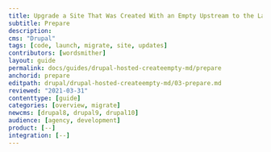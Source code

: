 ```yaml
---
title: Upgrade a Site That Was Created With an Empty Upstream to the Latest Version of Drupal
subtitle: Prepare
description: 
cms: "Drupal"
tags: [code, launch, migrate, site, updates]
contributors: [wordsmither]
layout: guide
permalink: docs/guides/drupal-hosted-createempty-md/prepare
anchorid: prepare
editpath: drupal/drupal-hosted-createempty-md/03-prepare.md
reviewed: "2021-03-31"
contenttype: [guide]
categories: [overview, migrate]
newcms: [drupal8, drupal9, drupal10]
audience: [agency, development]
product: [--]
integration: [--]
---
```


<Partial file="drupal/prepare-local-environment-no-clone-new.md" />
